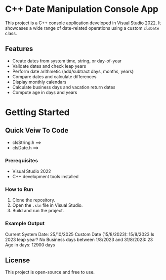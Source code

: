 # C++ Date Manipulation Console App

This project is a C++ console application developed in Visual Studio 2022. It showcases a wide range of date-related operations using a custom `clsDate` class.

## Features

- Create dates from system time, string, or day-of-year
- Validate dates and check leap years
- Perform date arithmetic (add/subtract days, months, years)
- Compare dates and calculate differences
- Display monthly calendars
- Calculate business days and vacation return dates
- Compute age in days and years

# Getting Started

## Quick Veiw To Code
- clsString.h ==>
- clsDate.h ==>




### Prerequisites

- Visual Studio 2022
- C++ development tools installed

### How to Run

1. Clone the repository.
2. Open the `.sln` file in Visual Studio.
3. Build and run the project.

### Example Output

Current System Date: 25/10/2025 
Custom Date (15/8/2023): 15/8/2023
Is 2023 leap year? No 
Business days between 1/8/2023 and 31/8/2023: 23 
Age in days: 12900 days

## License

This project is open-source and free to use.
